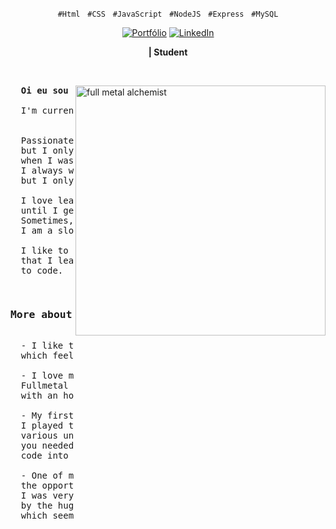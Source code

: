 <p align="center">
  <code>#Html</code> &nbsp;
  <code>#CSS</code> &nbsp;
  <code>#JavaScript</code> &nbsp;
  <code>#NodeJS</code> &nbsp;
  <code>#Express</code> &nbsp;
  <code>#MySQL</code>
</p>

<!-- Icons -->
<div align="center">
  <a href="" title="">
    <img alt="Portfólio" src=""></a>
 
  <a href="https://www.linkedin.com/in/gabriel-silva-39a71b217/" title="Conect with me">
    <img alt="LinkedIn" src="https://img.shields.io/badge/Linked--In-%20%20%20%20-blue"></a>
</div>

<!-- Title -->
<div align="center">
  <p>
    <strong>| Student</strong>
  </p>
</div>

&nbsp;

<img
  src="https://64.media.tumblr.com/a93bbaacc1057fdbb5febb1cba27ee47/tumblr_o78qr44Yl91rnbh24o2_540.gif"
  min-width="400px"
  width="400px"
  height="400px"
  align="right"
  alt="full metal alchemist"
/>

<!-- Main Content -->
<pre align="justify">
  <strong>Oi eu sou GEGDS 👋🏽</strong>

  I'm currently studying node.js | express | ejs


  Passionate about technology, 
  but I only had contact with a computer
  when I was 16.
  I always wanted to study in the area,
  but I only had the means after I was 24.

  I love learning and focus on new things 
  until I get good at them. 
  Sometimes, depending on the subject, 
  I am a slow learner or a fast learner.

  I like to implement new things 
  that I learn to find a better way 
  to code.
</pre>

<pre width="100%">
  <h3>More about me</h3>
  - I like to code while listening to rain songs,
  which feels strange when the weather is very hot

  - I love manga. My current big three are 
  Fullmetal Alchemist, One Piece, and Jujutsu Kaisen, 
  with an honorable mention to Blue Lock

  - My first encounter with programming was when 
  I played the game Mugen, which featured characters from 
  various universes. To add a character to the game,
  you needed to copy and paste the character's 
  code into the right place in the game files.

  - One of my main interests in programming is 
  the opportunity for continued studies. At first, 
  I was very happy with it, but then I felt a little overwhelmed
  by the huge amount of subjects there are to study,
  which seems a bit contradictory

</pre>
